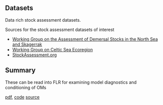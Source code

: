 ## Datasets  

Data rich stock assessment datasets.

Sources for the stock assessment datasets of interest

+ [Working Group on the Assessment of Demersal Stocks in the North Sea and Skagerrak](http://www.ices.dk/community/groups/Pages/WGNSSK.aspx)
+ [Working Group on Celtic Sea Ecoregion](http://www.ices.dk/community/groups/Pages/WGCSE.aspx)
+ [StockAssessment.org](https://www.stockassessment.org/login.php)

## Summary

These can be read into FLR for examining model diagnostics and conditioning of OMs

[ pdf](https://github.com/laurieKell/mydas/blob/master/tasks/R/task2-assessments.pdf),
[code](https://github.com/laurieKell/mydas/blob/master/tasks/R/task2-assessments.R) 
[source](https://github.com/laurieKell/mydas/blob/master/tasks/R/task2-assessments.Rmd) 
